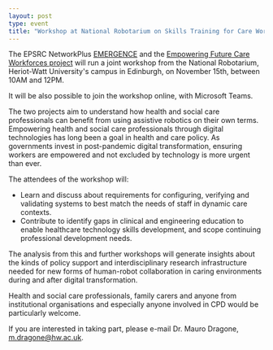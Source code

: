 ```yaml
---
layout: post
type: event
title: "Workshop at National Robotarium on Skills Training for Care Workforces in Relation to Robotic Technology"
---
```


The EPSRC NetworkPlus [EMERGENCE](https://www.emergencerobotics.net/) and the [Empowering Future Care Workforces project](https://www.tas.ac.uk/research-projects-2022-23/empowering-future-care-workforces/) will run a joint workshop from the National Robotarium, Heriot-Watt University's campus in Edinburgh, on November 15th, between 10AM and 12PM.

It will be also possible to join the workshop online, with Microsoft Teams.

The two projects aim to understand how health and social care professionals can benefit from using assistive robotics on their own terms. Empowering health and social care professionals through digital technologies has long been a goal in health and care policy. As governments invest in post-pandemic digital transformation, ensuring workers are empowered and not excluded by technology is more urgent than ever.

The attendees of the workshop will:
* Learn and discuss about requirements for configuring, verifying and validating systems to best match the needs of staff in dynamic care contexts.
* Contribute to identify gaps in clinical and engineering education to enable healthcare technology skills development, and scope continuing professional development needs.

The analysis from this and further workshops will generate insights about the kinds of policy support and interdisciplinary research infrastructure needed for new forms of human-robot collaboration in caring environments during and after digital transformation.

Health and social care professionals, family carers and anyone from institutional organisations and especially anyone involved in CPD would be particularly welcome. 

If you are interested in taking part, please e-mail Dr. Mauro Dragone, <a href="mailto:m.dragone@hw.ac.uk">m.dragone@hw.ac.uk</a>.